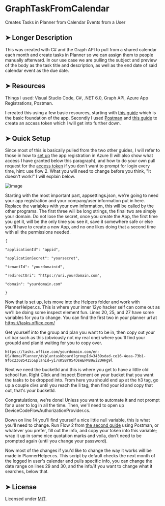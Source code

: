 # GraphTaskFromCalendar
 Creates Tasks in Planner from Calendar Events from a User

## ➤ Longer Description
 This was created with C# and the Graph API to pull from a shared calendar each month and create tasks in Planner so we can assign them to people manually afterward. In our use case we are pulling the subject and preview of the body as the task title and description, as well as the end date of said calendar event as the due date. 

## ➤ Resources
 Things I used: 
 Visual Studio Code, C#, .NET 6.0, Graph API, Azure App Registrations, Postman.
 
 I created this using a few basic resources, starting with [this guide](https://github.com/microsoftgraph/dotnetcore-console-sample) which is the basic foundation of the app. Secondly I used [Postman](https://www.postman.com) and [this guide](https://dzone.com/articles/getting-access-token-for-microsoft-graph-using-oau) to create an access token which I will get into further down.

## ➤ Quick Setup

Since most of this is basically pulled from the two other guides, I will refer to those in how to [set up](https://github.com/microsoftgraph/dotnetcore-console-sample/tree/main/base-console-app) the app registration in Azure (I will also show what access I have granted below this paragraph), and how to do your own pull request for the [access token](https://dzone.com/articles/getting-access-token-for-microsoft-graph-using-oau) if you don't want to prompt for login every time, hint: use flow 2. What you will need to change before you think, "It doesn't work!" I will explain below.

![image](https://user-images.githubusercontent.com/1349908/161835376-e5a1991d-765f-490f-a17d-1e3f1e3b95cd.png)


Starting with the most important part, appsettings.json, we're going to need your app registration and your company/user information put in here. Replace the variables with your own information, this will be called by the other programs. The first three will be long strings, the final two are simply your domain. Do not lose the secret, once you create the App, the first time you get it, will be the only time you see it, save it somewhere safe or else you'll have to create a new App, and no one likes doing that a second time with all the permissions needed.

    {
    
    "applicationId": "appid",
    
    "applicationSecret": "yoursecret",
    
    "tenantId": "yourdomainid",
    
    "redirectUri": "https://uri.yourdomain.com",
    
    "domain": "yourdomain.com"
    
    }

Now that is set up, lets move into the Helpers folder and work with PlannerHelper.cs. This is where your inner 12yo hacker self can come out as we'll be doing some inspect element fun. Lines 20, 25, and 27 have some variables for you to change. You can find the first two in your planner url at https://tasks.office.com/

Get yourself into the group and plan you want to be in, then copy out your url bar such as this (obviously not my real one) where you'll find your groupId and planId waiting for you to copy over. 

``https://tasks.office.com/yourdomain.com/en-US/Home/Planner/#/plantaskboard?groupId=3439sdad-ce16-4eaa-73b1-9f6c236854155&planId=yi7xKSBr054DseEFM89wi2UAHg9l``

Next we need the bucketId and this is where you get to have a little old school fun. Right Click and Inspect Element on your bucket that you want the tasks to be dropped into. From here you should end up at the h3 tag, go up a couple divs until you reach the li tag, then find your id and copy that out, that's your bucketId. 

Congratulations, we're done! Unless you want to automate it and not prompt for a user to log in all the time. Then, we'll need to open up DeviceCodeFlowAuthorizationProvider.cs. 

Down on line 14 you'll find yourself a nice little null variable, this is what you'll need to change. Run Flow 2 from [the second guide](https://dzone.com/articles/getting-access-token-for-microsoft-graph-using-oau) using Postman, or whatever you prefer, fill out the info, and copy your token into this variable; wrap it up in some nice quotation marks and voila, don't need to be prompted again (until you change your password).

Now most of the changes if you'd like to change the way it works will be made in PlannerHelper.cs. This script by default checks the next month of the logged in user's calendar and pulls specific info, you can change the date range on lines 29 and 30, and the info/if you want to change what it searches, below that.

## ➤ License
 Licensed under [MIT](https://opensource.org/licenses/MIT).
